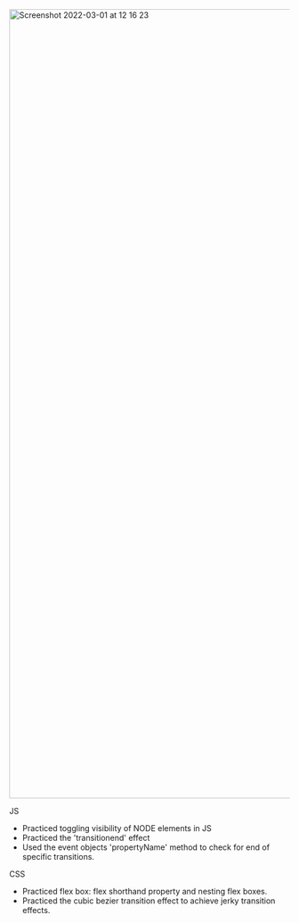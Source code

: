 <img width="1416" alt="Screenshot 2022-03-01 at 12 16 23" src="https://user-images.githubusercontent.com/89296394/156159625-9c9f9de0-8b5e-40c1-b4aa-881aa6802885.png">

JS
- Practiced toggling visibility of NODE elements in JS
- Practiced the 'transitionend' effect 
- Used the event objects 'propertyName' method to check for end of specific transitions.

CSS
- Practiced flex box: flex shorthand property and nesting flex boxes.
- Practiced the cubic bezier transition effect to achieve jerky transition effects.
